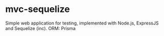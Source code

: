 # mvc-sequelize
Simple web application for testing, implemented with Node.js, ExpressJS and Sequelize (inc).
ORM: Prisma